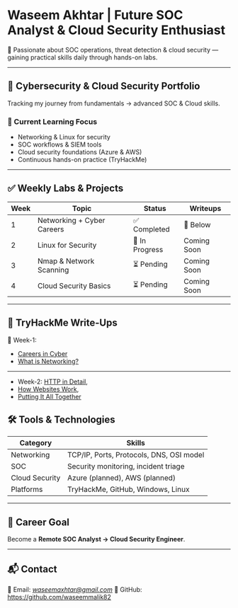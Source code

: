# Waseem Akhtar | Future SOC Analyst & Cloud Security Enthusiast

🚀 Passionate about SOC operations, threat detection & cloud security — gaining practical skills daily through hands-on labs.

---

## 📌 Cybersecurity & Cloud Security Portfolio

Tracking my journey from fundamentals → advanced SOC & Cloud skills.

### 🔐 Current Learning Focus
- Networking & Linux for security
- SOC workflows & SIEM tools
- Cloud security foundations (Azure & AWS)
- Continuous hands-on practice (TryHackMe)

---

## ✅ Weekly Labs & Projects

| Week | Topic | Status | Writeups |
|------|------|--------|----------|
| 1 | Networking + Cyber Careers | ✅ Completed | 📌 Below |
| 2 | Linux for Security | 🔄 In Progress | Coming Soon |
| 3 | Nmap & Network Scanning | ⏳ Pending | Coming Soon |
| 4 | Cloud Security Basics | ⏳ Pending | Coming Soon |

---

## 📂 TryHackMe Write-Ups

📌 Week-1:
- [Careers in Cyber](Week-1/Careers-in-Cyber.md)
- [What is Networking?](Week-1/What-is-Networking.md)

---
- Week-2: [HTTP in Detail](Week-2_WebFundamentals/01-http-in-detail.md),
- [How Websites Work](Week-2_WebFundamentals/02-how-websites-work.md),
-  [Putting It All Together](Week-2_WebFundamentals/03-putting-it-all-together.md)


## 🛠 Tools & Technologies

| Category | Skills |
|---------|--------|
| Networking | TCP/IP, Ports, Protocols, DNS, OSI model |
| SOC | Security monitoring, incident triage |
| Cloud Security | Azure (planned), AWS (planned) |
| Platforms | TryHackMe, GitHub, Windows, Linux |

---

## 🎯 Career Goal
Become a **Remote SOC Analyst → Cloud Security Engineer**.

---

## 📬 Contact  
📧 Email: *waseemaxhtar@gmail.com* 
🔗 GitHub: https://github.com/waseemmalik82  
